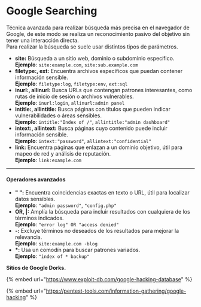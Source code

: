 # Google Searching

Técnica avanzada para realizar búsqueda más precisa en el navegador de Google, de este modo se realiza un reconocimiento pasivo del objetivo sin tener una interacción directa.\
Para realizar la búsqueda se suele usar distintos tipos de parámetros.

* **site:** Búsqueda a un sitio web, dominio o subdominio específico.\
  **Ejemplo**: `site:example.com`, `site:sub.example.com`
* **filetype:, ext:** Encuentra archivos específicos que puedan contener información sensible.\
  **Ejemplo**: `filetype:log`, `filetype:env`, `ext:sql`
* **inurl:, allinurl:** Busca URLs que contengan patrones interesantes, como rutas de inicio de sesión o archivos vulnerables.\
  **Ejemplo**: `inurl:login`, `allinurl:admin panel`
* **intitle:, allintitle:** Busca páginas con títulos que pueden indicar vulnerabilidades o áreas sensibles.\
  **Ejemplo**: `intitle:"Index of /"`, `allintitle:"admin dashboard"`
* **intext:, allintext:** Busca páginas cuyo contenido puede incluir información sensible.\
  **Ejemplo**: `intext:"password"`, `allintext:"confidential"`
* **link:** Encuentra páginas que enlazan a un dominio objetivo, útil para mapeo de red y análisis de reputación.\
  **Ejemplo**: `link:example.com`

***

#### Operadores avanzados

* **" ":** Encuentra coincidencias exactas en texto o URL, útil para localizar datos sensibles.\
  **Ejemplo**: `"admin password"`, `"config.php"`
* **OR, |:** Amplía la búsqueda para incluir resultados con cualquiera de los términos indicados.\
  **Ejemplo**: `"error log" OR "access denied"`
* **-:** Excluye términos no deseados de los resultados para mejorar la relevancia.\
  **Ejemplo**: `site:example.com -blog`
* **\*:** Usa un comodín para buscar patrones variados.\
  **Ejemplo**: `"index of * backup"`

**Sitios de Google Dorks.**

{% embed url="https://www.exploit-db.com/google-hacking-database" %}

{% embed url="https://pentest-tools.com/information-gathering/google-hacking" %}
